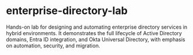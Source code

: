 # enterprise-directory-lab
Hands-on lab for designing and automating enterprise directory services in hybrid environments.  It demonstrates the full lifecycle of Active Directory domains, Entra ID integration, and Okta Universal Directory, with emphasis on automation, security, and migration.
